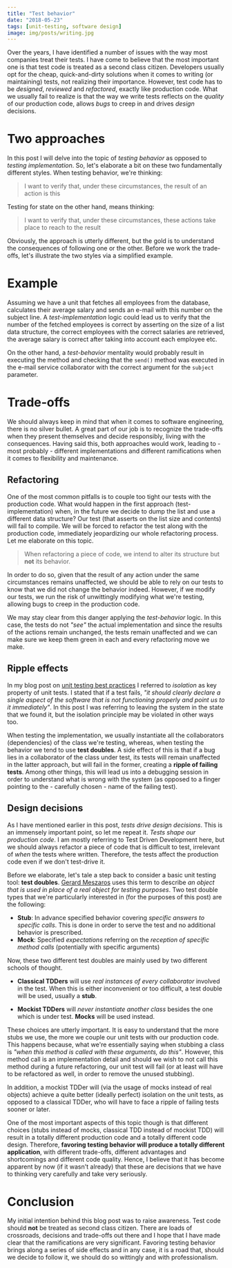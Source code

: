 ```yaml
---
title: "Test behavior"
date: "2018-05-23"
tags: [unit-testing, software design]
image: img/posts/writing.jpg
---
```


Over the years, I have identified a number of issues with the way most companies treat their tests. I have come to believe that the most important one is that test code is treated as a second class citizen. Developers usually opt for the cheap, quick-and-dirty solutions when it comes to writing (or maintaining) tests, not realizing their importance. However, test code has to be *designed*, *reviewed* and *refactored*, exactly like production code. What we usually fail to realize is that the way we write tests reflects on the *quality* of our production code, allows *bugs* to creep in and drives *design* decisions.

# Two approaches

In this post I will delve into the topic of *testing behavior* as opposed to *testing implementation*. So, let's elaborate a bit on these two fundamentally different styles. When testing behavior, we're thinking:

> I want to verify that, under these circumstances, the result of an action is this

Testing for state on the other hand, means thinking:

> I want to verify that, under these circumstances, these actions take place to reach to the result

Obviously, the approach is utterly different, but the gold is to understand the consequences of following one or the other. Before we work the trade-offs, let's illustrate the two styles via a simplified example.

# Example

Assuming we have a unit that fetches all employees from the database, calculates their average salary and sends an e-mail with this number on the subject line. A *test-implementation* logic could lead us to verify that the number of the fetched employees is correct by asserting on the size of a list data structure, the correct employees with the correct salaries are retrieved, the average salary is correct after taking into account each employee etc.

On the other hand, a *test-behavior* mentality would probably result in executing the method and checking that the `send()` method was executed in the e-mail service collaborator with the correct argument for the `subject` parameter.

# Trade-offs

We should always keep in mind that when it comes to software engineering, there is no silver bullet. A great part of our job is to recognize the trade-offs when they present themselves and decide responsibly, living with the consequences. Having said this, both approaches would work, leading to - most probably - different implementations and different ramifications when it comes to flexibility and maintenance.

## Refactoring

One of the most common pitfalls is to couple too tight our tests with the production code. What would happen in the first approach (test-implementation) when, in the future we decide to dump the list and use a different data structure? Our test (that asserts on the list size and contents) will fail to compile. We will be forced to refactor the test along with the production code, immediately jeopardizing our whole refactoring process. Let me elaborate on this topic.

> When refactoring a piece of code, we intend to alter its structure but **not** its behavior.

In order to do so, given that the result of any action under the same circumstances remains unaffected, we should be able to rely on our tests to know that we did not change the behavior indeed. However, if we modify our tests, we run the risk of unwittingly modifying what we're testing, allowing bugs to creep in the production code.

We may stay clear from this danger applying the *test-behavior* logic. In this case, the tests do not *"see"* the actual implementation and since the results of the actions remain unchanged, the tests remain unaffected and we can make sure we keep them green in each and every refactoring move we make.

## Ripple effects

In my blog post on [unit testing best practices](https://nvoulgaris.com/unit-testing-best-practices) I referred to *isolation* as key property of unit tests. I stated that if a test fails, *"it should clearly declare a single aspect of the software that is not functioning properly and point us to it immediately"*. In this post I was referring to leaving the system in the state that we found it, but the isolation principle may be violated in other ways too.

When testing the implementation, we usually instantiate all the collaborators (dependencies) of the class we're testing, whereas, when testing the behavior we tend to use **test doubles**. A side effect of this is that if a bug lies in a collaborator of the class under test, its tests will remain unaffected in the latter approach, but will fail in the former, creating a **ripple of failing tests**. Among other things, this will lead us into a debugging session in order to understand what is wrong with the system (as opposed to a finger pointing to the - carefully chosen - name of the failing test).

## Design decisions

As I have mentioned earlier in this post, *tests drive design decisions*. This is an immensely important point, so let me repeat it. *Tests shape our production code*. I am mostly referring to Test Driven Development here, but we should always refactor a piece of code that is difficult to test, irrelevant of *when* the tests where written. Therefore, the tests affect the production code even if we don't test-drive it.

Before we elaborate, let's tale a step back to consider a basic unit testing tool: **test doubles**. [Gerard Meszaros](https://www.goodreads.com/author/show/193408.Gerard_Meszaros) uses this term to describe *an object that is used in place of a real object for testing purposes*. Two test double types that we're particularly interested in (for the purposes of this post) are the following:

 * **Stub**: In advance specified behavior covering *specific answers to specific calls*. This is done in order to serve the test and no additional behavior is prescribed.
 * **Mock**: Specified *expectations* referring on the *reception of specific method calls* (potentially with specific arguments)

Now, these two different test doubles are mainly used by two different schools of thought.

 * **Classical TDDers** will use *real instances of every collaborator* involved in the test. When this is either inconvenient or too difficult, a test double will be used, usually a **stub**.

 * **Mockist TDDers** will *never instantiate another class* besides the one which is under test. **Mocks** will be used instead.

These choices are utterly important. It is easy to understand that the more stubs we use, the more we couple our unit tests with our production code. This happens because, what we're essentially saying when stubbing a class is *"when this method is called with these arguments, do this"*. However, this method call is an implementation detail and should we wish to not call this method during a future refactoring, our unit test will fail (or at least will have to be refactored as well, in order to remove the unused stubbing).

In addition, a mockist TDDer will (via the usage of mocks instead of real objects) achieve a quite better (ideally perfect) isolation on the unit tests, as opposed to a classical TDDer, who will have to face a ripple of failing tests sooner or later.

One of the most important aspects of this topic though is that different choices (stubs instead of mocks, classical TDD instead of mockist TDD) will result in a totally different production code and a totally different code design. Therefore, **favoring testing behavior will produce a totally different application**, with different trade-offs, different advantages and shortcomings and different code quality. Hence, I believe that it has become apparent by now (if it wasn't already) that these are decisions that we have to thinking very carefully and take very seriously.

# Conclusion

My initial intention behind this blog post was to raise awareness. Test code should **not** be treated as second class citizen. There are loads of crossroads, decisions and trade-offs out there and I hope that I have made clear that the ramifications are very significant. Favoring testing behavior brings along a series of side effects and in any case, it is a road that, should we decide to follow it, we should do so wittingly and with professionalism.
